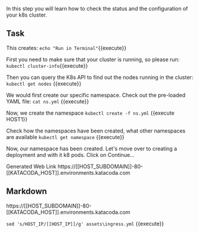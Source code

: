 In this step you will learn how to check the status and the configuration of your k8s cluster.

## Task

This creates:
`echo "Run in Terminal"`{{execute}}

First you need to make sure that your cluster is running, so please run:
`kubectl cluster-info`{{execute}}

Then you can query the K8s API to find out the nodes running in the cluster:
`kubectl get nodes` {{execute}}


We would first create our specific namespace. Check out the pre-loaded YAML file:
`cat ns.yml` {{execute}}

Now, we create the namespace `kubectl create -f ns.yml` {{execute HOST1}}

Check how the namespaces have been created, what other namespaces are available `kubectl get namespace` {{execute}}

Now, our namespace has been created. Let's move over to creating a deployment and with it k8 pods. Click on Continue... 

Generated Web Link
https://[[HOST_SUBDOMAIN]]-80-[[KATACODA_HOST]].environments.katacoda.com

## Markdown

https://[[HOST_SUBDOMAIN]]-80-[[KATACODA_HOST]].environments.katacoda.com



`sed 's/HOST_IP/[[HOST_IP]]/g' assets\ingress.yml` {{execute}}